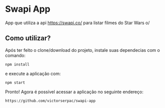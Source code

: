 # Swapi App

App que utiliza a api https://swapi.co/ para listar filmes do Star Wars o/

## Como utilizar?

Após ter feito o clone/download do projeto, instale suas dependecias com o comando:

`npm install`

e execute a aplicação com:

`npm start`

Pronto! Agora é possível acessar a aplicação no seguinte endereço:

`https://github.com/victorserpac/swapi-app`